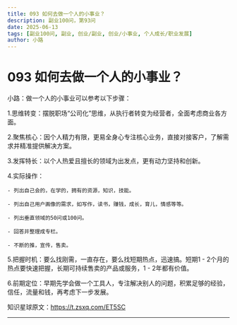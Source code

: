 ```yaml
---
title: 093 如何去做一个人的小事业？
description: 副业100问，第93问
date: 2025-06-13
tags: [副业100问, 副业, 创业/副业, 创业/小事业, 个人成长/职业发展]
author: 小路
---
```


# 093  如何去做一个人的小事业？

小路：做一个人的小事业可以参考以下步骤：

1.思维转变：摆脱职场“公司化”思维，从执行者转变为经营者，全面考虑商业各方面。

2.聚焦核心：因个人精力有限，更易全身心专注核心业务，直接对接客户，了解需求并精准提供解决方案。

3.发挥特长：以个人热爱且擅长的领域为出发点，更有动力坚持和创新。

4.实际操作：

    - 列出自己会的，在学的，拥有的资源，知识，技能。

    - 列出自己用户画像的需求，如写作，读书，赚钱，成长，育儿，情感等等。

    - 列出垂直领域的50问或100问。

    - 回答并整理成专栏。

    - 不断的推，宣传，售卖。

5.把握时机：要么找刚需，一直存在，要么找短期热点，迅速搞。短期1 - 2个月的热点要快速把握，长期可持续售卖的产品或服务，1 - 2年都有价值。

6.前期定位：早期先学会做一个工具人，专注解决别人的问题，积累足够的经验，信任，流量和钱，再考虑下一步发展。

知识星球原文：https://t.zsxq.com/ET5SC

---